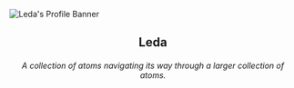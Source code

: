 ![Leda's Profile Banner](https://user-images.githubusercontent.com/38331868/149654083-b503230a-e9ae-4b40-94d6-87c1ecfc587b.png)
<h2 align="center">Leda</h2>

<h6 align="center">A collection of atoms navigating its way through a larger collection of atoms.</h6>
